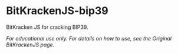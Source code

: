# BitKrackenJS-bip39
BitKracken JS for cracking BIP39.

*For educational use only. For details on how to use, see the Original BitKrackenJS page.*
